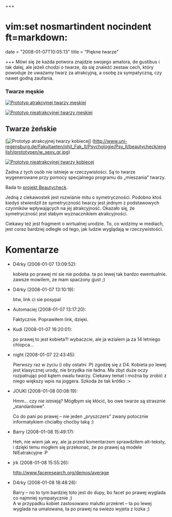 +++
# vim:set nosmartindent nocindent ft=markdown:
date = "2008-01-07T10:05:13"
title = "Piękne twarze"

+++
Mówi się że każda potwora znajdzie swojego amatora, de gustibus i tak dalej,
ale jeżeli chodzi o twarze, da się znaleźć zestaw cech, który powoduje że
uważamy twarz za atrakcyjną, a osobę za sympatyczną, czy nawet godną zaufania.

### Twarze męskie

[![Prototyp atrakcyjnej twarzy męskiej](http://www.uni-regensburg.de/Fakultaeten/phil_Fak_II/Psychologie/Psy_II/beautycheck/english/prototypen/m_sexy.jpg)](http://www.uni-regensburg.de/Fakultaeten/phil_Fak_II/Psychologie/Psy_II/beautycheck/english/prototypen/m_sexy_gr.jpg)

[![Prototyp nieatrakcyjnej twarzy męskiej](http://www.uni-regensburg.de/Fakultaeten/phil_Fak_II/Psychologie/Psy_II/beautycheck/english/prototypen/m_unsexy.jpg)](http://www.uni-regensburg.de/Fakultaeten/phil_Fak_II/Psychologie/Psy_II/beautycheck/english/prototypen/m_unsexy_gr.jpg)

## Twarze żeńskie

[![Prototyp atrakcyjnej twarzy kobiecej](http://www.uni-regensburg.de/Fakultaeten/phil_Fak_II/Psychologie/Psy_II/beautycheck/english/prototypen/w_sexy.jpg)] (http://www.uni-regensburg.de/Fakultaeten/phil_Fak_II/Psychologie/Psy_II/beautycheck/english/prototypen/w_sexy_gr.jpg)

[![Prototyp nieatrakcyjnej twarzy kobiecej](http://www.uni-regensburg.de/Fakultaeten/phil_Fak_II/Psychologie/Psy_II/beautycheck/english/prototypen/w_unsexy.jpg)](http://www.uni-regensburg.de/Fakultaeten/phil_Fak_II/Psychologie/Psy_II/beautycheck/english/prototypen/w_unsexy_gr.jpg)

Żadna z tych osób nie istnieje w rzeczywistości. Są to twarze wygenerowane przy
pomocy specjalnego programu do „mieszania” twarzy.

Bada to [projekt
Beautycheck](http://www.uni-regensburg.de/Fakultaeten/phil_Fak_II/Psychologie/Psy_II/beautycheck/english/index.htm).

Jedną z ciekawostek jest rozwianie mitu o symetryczności. Podobno ktoś kiedyś
stwierdził że symetryczność twarzy jest jednym z podstawowych czynników
wpływających na jej atrakcyjność. Okazało się, że symetryczność jest słabym
wyznacznikiem atrakcyjności.

Ciekawy też jest fragment o wirtualnej urodzie. To, co widzimy w mediach, jest
coraz bardziej odległe od tego, jak ludzie wyglądają w rzeczywistości.

# Komentarze

* D4rky (2008-01-07 13:09:52): <p>kobieta po prawej mi sie nie podoba. ta po
  lewej tak bardzo ewentualnie.<br /> zawsze mowilem, ze mam spaczony gust
  ;)</p>
* D4rky (2008-01-07 13:10:19): <p>btw, link ci sie posypal</p>
* Automaciej (2008-01-07 13:17:20): <p>Faktycznie. Poprawiłem link, dzięki.</p>
* Kudi (2008-01-07 16:20:01): <p>po prawej to jest kobieta?! wybaczcie, ale ja
  wzialem ja za 14 letniego chlopca&#8230;</p>
* night (2008-01-07 22:43:45): <p>Pierwszy raz w życiu (i oby ostatni :P) zgodzę
  się z D4. Kobieta po lewej jest klasycznej urody, nie brzydka nie ładna. Ma
  zbyt duże oczy rozpatrując pod kątem owalu twarzy. Ciekawy temat i można by
  zrobić z niego większy wpis na joggera. Szkoda że tak krótko :&#62;</p>
* JOUKI (2008-01-08 00:08:19): <p>Hmm&#8230; czy nie istnieją? Mógłbym się
  kłócić, bo owe twarze są strasznie &#8222;standardowe&#8221;. </p>  <p>Co do
  pani po prawej &#8211; nie jeden &#8222;pryszczers&#8221; zwany potocznie
  informatykiem chciałby choćby taką :)</p>
* Barry (2008-01-08 15:49:17): <p>Heh, nie wiem jak wy, ale ja przed komentarzem
  sprawdziłem alt-teksty, i dzięki temu mogłem się przekonać, że po prawej są
  modele NIEatrakcyjne :P</p>
* jrk (2008-01-08 15:55:26): <p>http://www.faceresearch.org/demos/average</p>
* D4rky (2008-01-08 18:48:26): <p>Barry &#8211; no to tym bardziej toto jest do
  dupy, bo facet po prawej wyglada co najmniej sympatycznie ;)<br /> A w
  przypadku kobiet zastosowano malutki przekret &#8211; ta po lewej wyglada na
  umalowana, ta po prawej na swiezo wyjeta z lozka ;)</p>
